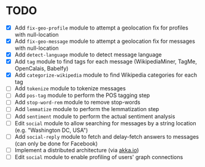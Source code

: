 TODO
====

- [X] Add `fix-geo-profile` module to attempt a geolocation fix for profiles with null-location
- [X] Add `fix-geo-message` module to attempt a geolocation fix for messages with null-location
- [X] Add `detect-language` module to detect message language
- [X] Add `tag` module to find tags for each message (WikipediaMiner, TagMe, OpenCalais, Babelfy)
- [X] Add `categorize-wikipedia` module to find Wikipedia categories for each tag
- [ ] Add `tokenize` module to tokenize messages
- [ ] Add `pos-tag` module to perform the POS tagging step
- [ ] Add `stop-word-rem` module to remove stop-words
- [ ] Add `lemmatize` module to perform the lemmatization step
- [ ] Add `sentiment` module to perform the actual sentiment analysis
- [ ] Edit `social` module to allow searching for messages by a string location (e.g. "Washington DC, USA")
- [ ] Add `social-reply` module to fetch and delay-fetch answers to messages (can only be done for Facebook)
- [ ] Implement a distributed architecture (via [akka.io](www.akka.io))
- [ ] Edit `social` module to enable profiling of users' graph connections